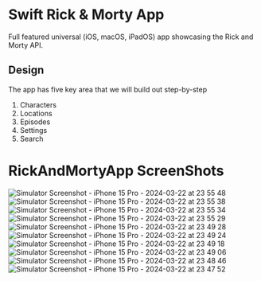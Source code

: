 # Swift Rick & Morty App

Full featured universal (iOS, macOS, iPadOS) app showcasing the Rick and Morty API.



## Design

The app has five key area that we will build out step-by-step

1. Characters
2. Locations
3. Episodes
4. Settings
5. Search

   
# RickAndMortyApp ScreenShots


![Simulator Screenshot - iPhone 15 Pro - 2024-03-22 at 23 55 48](https://github.com/Sam7777M/RickAndMortyApp/assets/148392034/bd00341f-b88c-4244-92bb-a814caaf181c)
![Simulator Screenshot - iPhone 15 Pro - 2024-03-22 at 23 55 38](https://github.com/Sam7777M/RickAndMortyApp/assets/148392034/39373a3d-e95f-4cdd-b5aa-1f13d8bc7e54)
![Simulator Screenshot - iPhone 15 Pro - 2024-03-22 at 23 55 34](https://github.com/Sam7777M/RickAndMortyApp/assets/148392034/b8e70c73-91f1-4bfa-87fe-b23ee6977ec8)
![Simulator Screenshot - iPhone 15 Pro - 2024-03-22 at 23 55 29](https://github.com/Sam7777M/RickAndMortyApp/assets/148392034/554457ce-353d-4f7e-9b0c-8f736463ab28)
![Simulator Screenshot - iPhone 15 Pro - 2024-03-22 at 23 49 28](https://github.com/Sam7777M/RickAndMortyApp/assets/148392034/1b402c24-9a71-4c13-b14d-00993ceec229)
![Simulator Screenshot - iPhone 15 Pro - 2024-03-22 at 23 49 24](https://github.com/Sam7777M/RickAndMortyApp/assets/148392034/507ee7e5-dfd5-4d0c-8c97-5a01b8dd08aa)
![Simulator Screenshot - iPhone 15 Pro - 2024-03-22 at 23 49 18](https://github.com/Sam7777M/RickAndMortyApp/assets/148392034/9d86b447-3e49-4bf5-a4e3-cd2dbb0ad794)
![Simulator Screenshot - iPhone 15 Pro - 2024-03-22 at 23 49 06](https://github.com/Sam7777M/RickAndMortyApp/assets/148392034/bb1790ac-afe3-4415-90a0-31add896f07b)
![Simulator Screenshot - iPhone 15 Pro - 2024-03-22 at 23 48 46](https://github.com/Sam7777M/RickAndMortyApp/assets/148392034/2b76ffee-8018-40b0-8c3a-5e4b264931c8)
![Simulator Screenshot - iPhone 15 Pro - 2024-03-22 at 23 47 52](https://github.com/Sam7777M/RickAndMortyApp/assets/148392034/4f8472d6-1f15-4f55-a324-0c4b9561771d)


